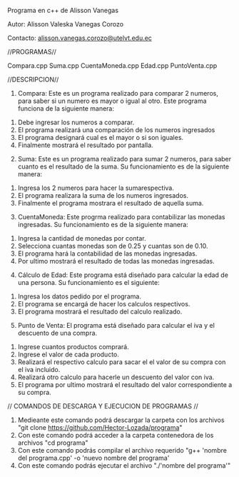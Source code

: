 Programa en c++ de Alisson Vanegas

Autor: Alisson Valeska Vanegas Corozo

Contacto: alisson.vanegas.corozo@utelvt.edu.ec


//PROGRAMAS//

Compara.cpp
Suma.cpp
CuentaMoneda.cpp
Edad.cpp
PuntoVenta.cpp

//DESCRIPCION//

1. Compara: Este es un programa realizado para comparar 2 numeros, para saber si un numero es mayor o igual al otro.
Este programa funciona de la siguiente manera:
1) Debe ingresar los numeros a comparar.
2) El programa realizará una comparación de los numeros ingresados
3) El programa designará cual es el mayor o si son iguales.
4) Finalmente mostrará el resultado por pantalla.

2. Suma: Este es un programa realizado para sumar 2 numeros, para saber cuanto es el resultado de la suma.
Su funcionamiento es de la siguiente manera:
1) Ingresa los 2 numeros para hacer la sumarespectiva.
2) El programa realizara la suma de los numeros ingresados.
3) Finalmente el programa mostrara el resultado de aquella suma.

3. CuentaMoneda: Este progrma realizado para contabilizar las monedas ingresadas.
Su funcionamiento es de la siguiente manera:
1) Ingresa la cantidad de monedas por contar.
2) Selecciona cuantas monedas son de 0.25 y cuantas son de 0.10.
3) El programa hará la contabilidad de las monedas ingresadas.
4) Por ultimo mostrará el resultado de todas las monedas ingresadas.

4. Cálculo de Edad: Este programa está diseñado para calcular la edad de una persona.
Su funcionamiento es el siguiente:
1) Ingresa los datos pedido por el programa.
2) El programa se encargá de hacer los calculos respectivos.
3) El programa mostrará el resultado del calculo realizado.

5. Punto de Venta: El programa está diseñado para calcular el iva y el descuento de una compra.
1) Ingrese cuantos productos comprará.
2) Ingrese el valor de cada producto.
3) Realizará el respectivo calculo para sacar el el valor de su compra con el iva incluido.
3) Realizará otro calculo para hacerle un descuento del valor con iva.
4) El programa por ultimo mostrará el resultado del valor correspondiente a su compra.

// COMANDOS DE DESCARGA Y EJECUCION DE PROGRAMAS //

1) Medieante este comando podrá descargar la carpeta con los archivos "git clone https://github.com/Hector-Lozada/programa"
2) Con este comando podrá acceder a la carpeta contenedora de los archivos "cd programa"
3) Con este comando podrás compilar el archivo requerido "g++ 'nombre del programa.cpp' -o 'nuevo nombre del programa'
4) Con este comando podrás ejecutar el archivo "./'nombre del programa'"

